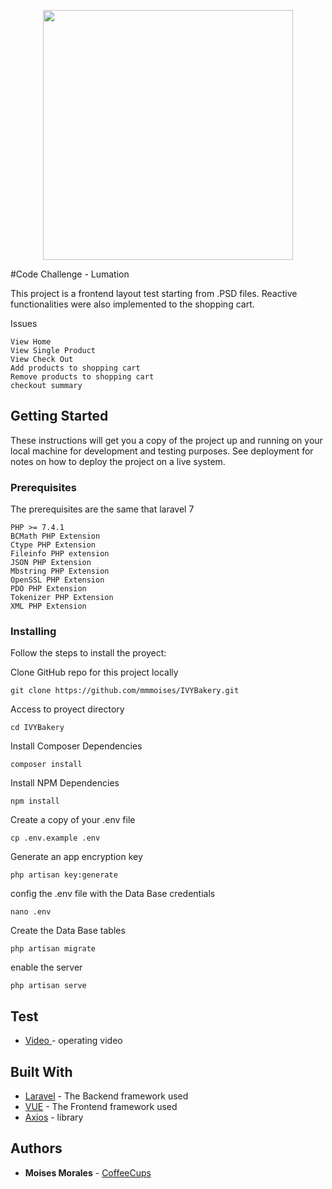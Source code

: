 <p align="center"><img src="http://lumationservices.com/images/lumation-logo-2.png" width="400"></p>
#Code Challenge - Lumation 

This project is a frontend layout test starting from .PSD files. 
Reactive functionalities were also implemented to the shopping cart.

Issues

```
View Home
View Single Product
View Check Out
Add products to shopping cart
Remove products to shopping cart
checkout summary 
```


## Getting Started

These instructions will get you a copy of the project up and running on your local machine for development and testing purposes. See deployment for notes on how to deploy the project on a live system.

### Prerequisites

The prerequisites are the same that laravel 7

```
PHP >= 7.4.1
BCMath PHP Extension
Ctype PHP Extension
Fileinfo PHP extension
JSON PHP Extension
Mbstring PHP Extension
OpenSSL PHP Extension
PDO PHP Extension
Tokenizer PHP Extension
XML PHP Extension
```

### Installing

Follow the steps to install the proyect:

Clone GitHub repo for this project locally
```
git clone https://github.com/mmmoises/IVYBakery.git
```

Access to proyect directory
```
cd IVYBakery
```

Install Composer Dependencies
```
composer install
```

Install NPM Dependencies
```
npm install
```

Create a copy of your .env file
```
cp .env.example .env
```

Generate an app encryption key
```
php artisan key:generate
```

config the .env file with the Data Base credentials
```
nano .env
```

Create the Data Base tables
```
php artisan migrate
```

enable the server
```
php artisan serve
```

## Test

* [Video ](https://drive.google.com/drive/folders/1CMUuJDWjD7H7baID4ap4obx2eeRl8jzu?usp=sharing) - operating video


## Built With

* [Laravel](https://laravel.com/) - The Backend framework used
* [VUE](https://vuejs.org/) - The Frontend framework used
* [Axios](https://github.com/axios/axios) - library

## Authors

* **Moises Morales** - [CoffeeCups](https://github.com/mmmoises)

